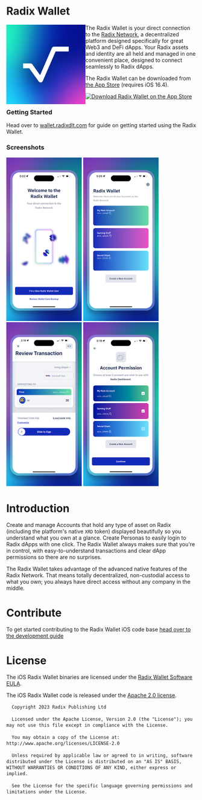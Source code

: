 # Radix Wallet

<img align="left" src=".assetsReadme/app_icon_256.png" height="210" />

The Radix Wallet is your direct connection to the [Radix Network][dashboard], a decentralized platform designed specifically for great Web3 and DeFi dApps. Your Radix assets and identity are all held and managed in one convenient place, designed to connect seamlessly to Radix dApps.

The Radix Wallet can be downloaded from [the App Store][appStoreLink] (requires iOS 16.4).

[![Download Radix Wallet on the App Store](https://dbsqho33cgp4y.cloudfront.net/github/app-store-badge.png)][appStoreLink]

### Getting Started
Head over to [wallet.radixdlt.com][walletGuide] for guide on getting started using the Radix Wallet.

### Screenshots

<p float="middle">
  <img src=".assetsReadme/screenshots/start.png" width="200" />
  <img src=".assetsReadme/screenshots/home.png" width="200" /> 
  <img src=".assetsReadme/screenshots/transaction_review.png" width="200" /> 
  <img src=".assetsReadme/screenshots/dapp_request_account_permission.png" width="200" /> 
</p>

# Introduction
Create and manage Accounts that hold any type of asset on Radix (including the platform's native `XRD` token) displayed beautifully so you understand what you own at a glance. Create Personas to easily login to Radix dApps with one click. The Radix Wallet always makes sure that you're in control, with easy-to-understand transactions and clear dApp permissions so there are no surprises.

The Radix Wallet takes advantage of the advanced native features of the Radix Network. That means totally decentralized, non-custodial access to what you own; you always have direct access without any company in the middle.

# Contribute
To get started contributing to the Radix Wallet iOS code base [head over to the development guide](./DEVELOPMENT.md)

# License
The iOS Radix Wallet binaries are licensed under the [Radix Wallet Software EULA](https://www.radixdlt.com/terms/walletEULA).

The iOS Radix Wallet code is released under the [Apache 2.0 license](./LICENSE).


      Copyright 2023 Radix Publishing Ltd

      Licensed under the Apache License, Version 2.0 (the "License"); you may not use this file except in compliance with the License.

      You may obtain a copy of the License at: http://www.apache.org/licenses/LICENSE-2.0

      Unless required by applicable law or agreed to in writing, software distributed under the License is distributed on an "AS IS" BASIS, WITHOUT WARRANTIES OR CONDITIONS OF ANY KIND, either express or implied.

      See the License for the specific language governing permissions and limitations under the License.


[dashboard]: https://dashboard.radixdlt.com
[radixdlt]: https://radixdlt.com
[appStoreLink]: https://apps.apple.com/se/app/radix-wallet/id6448950995
[walletGuide]: https://wallet.radixdlt.com


